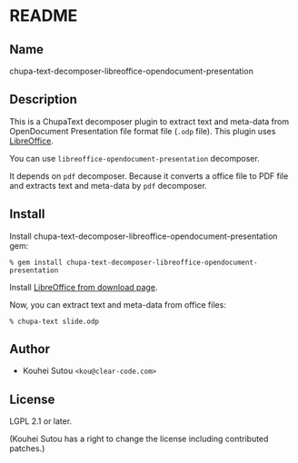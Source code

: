 # README

## Name

chupa-text-decomposer-libreoffice-opendocument-presentation

## Description

This is a ChupaText decomposer plugin to extract text and meta-data
from OpenDocument Presentation file format file (`.odp` file). This
plugin uses [LibreOffice](https://www.libreoffice.org/).

You can use `libreoffice-opendocument-presentation` decomposer.

It depends on `pdf` decomposer. Because it converts a office file to
PDF file and extracts text and meta-data by `pdf` decomposer.

## Install

Install chupa-text-decomposer-libreoffice-opendocument-presentation gem:

```
% gem install chupa-text-decomposer-libreoffice-opendocument-presentation
```

Install
[LibreOffice from download page](http://www.libreoffice.org/download).

Now, you can extract text and meta-data from office files:

```
% chupa-text slide.odp
```

## Author

  * Kouhei Sutou `<kou@clear-code.com>`

## License

LGPL 2.1 or later.

(Kouhei Sutou has a right to change the license including contributed
patches.)
